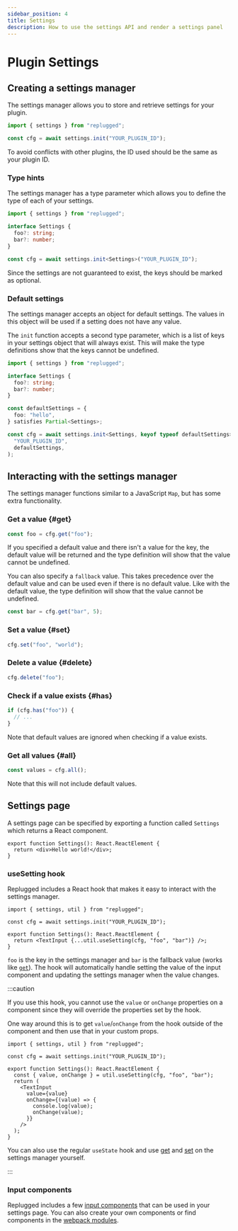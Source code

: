 ```yaml
---
sidebar_position: 4
title: Settings
description: How to use the settings API and render a settings panel
---
```


# Plugin Settings

## Creating a settings manager

The settings manager allows you to store and retrieve settings for your plugin.

```ts
import { settings } from "replugged";

const cfg = await settings.init("YOUR_PLUGIN_ID");
```

To avoid conflicts with other plugins, the ID used should be the same as your plugin ID.

### Type hints

The settings manager has a type parameter which allows you to define the type of each of your
settings.

```ts
import { settings } from "replugged";

interface Settings {
  foo?: string;
  bar?: number;
}

const cfg = await settings.init<Settings>("YOUR_PLUGIN_ID");
```

Since the settings are not guaranteed to exist, the keys should be marked as optional.

### Default settings

The settings manager accepts an object for default settings. The values in this object will be used
if a setting does not have any value.

The `init` function accepts a second type parameter, which is a list of keys in your settings object
that will always exist. This will make the type definitions show that the keys cannot be undefined.

```ts
import { settings } from "replugged";

interface Settings {
  foo?: string;
  bar?: number;
}

const defaultSettings = {
  foo: "hello",
} satisfies Partial<Settings>;

const cfg = await settings.init<Settings, keyof typeof defaultSettings>(
  "YOUR_PLUGIN_ID",
  defaultSettings,
);
```

## Interacting with the settings manager

The settings manager functions similar to a JavaScript `Map`, but has some extra functionality.

### Get a value {#get}

```ts
const foo = cfg.get("foo");
```

If you specified a default value and there isn't a value for the key, the default value will be
returned and the type definition will show that the value cannot be undefined.

You can also specify a `fallback` value. This takes precedence over the default value and can be
used even if there is no default value. Like with the default value, the type definition will show
that the value cannot be undefined.

```ts
const bar = cfg.get("bar", 5);
```

### Set a value {#set}

```ts
cfg.set("foo", "world");
```

### Delete a value {#delete}

```ts
cfg.delete("foo");
```

### Check if a value exists {#has}

```ts
if (cfg.has("foo")) {
  // ...
}
```

Note that default values are ignored when checking if a value exists.

### Get all values {#all}

```ts
const values = cfg.all();
```

Note that this will not include default values.

## Settings page

A settings page can be specified by exporting a function called `Settings` which returns a React
component.

```tsx
export function Settings(): React.ReactElement {
  return <div>Hello world!</div>;
}
```

### useSetting hook

Replugged includes a React hook that makes it easy to interact with the settings manager.

```tsx
import { settings, util } from "replugged";

const cfg = await settings.init("YOUR_PLUGIN_ID");

export function Settings(): React.ReactElement {
  return <TextInput {...util.useSetting(cfg, "foo", "bar")} />;
}
```

`foo` is the key in the settings manager and `bar` is the fallback value (works like [`get`](#get)).
The hook will automatically handle setting the value of the input component and updating the
settings manager when the value changes.

:::caution

If you use this hook, you cannot use the `value` or `onChange` properties on a component since they
will override the properties set by the hook.

One way around this is to get `value`/`onChange` from the hook outside of the component and then use
that in your custom props.

```tsx
import { settings, util } from "replugged";

const cfg = await settings.init("YOUR_PLUGIN_ID");

export function Settings(): React.ReactElement {
  const { value, onChange } = util.useSetting(cfg, "foo", "bar");
  return (
    <TextInput
      value={value}
      onChange={(value) => {
        console.log(value);
        onChange(value);
      }}
    />
  );
}
```

You can also use the regular `useState` hook and use [get](#get) and [set](#set) on the settings
manager yourself.

:::

### Input components

Replugged includes a few [input components](modules/components#input-components) that can be used in
your settings page. You can also create your own components or find components in the
[webpack modules](modules#finding-modules).

